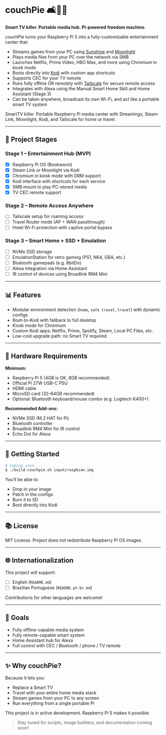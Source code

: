 # couchPie 🛋️🍓🍰

**Smart TV killer. Portable media hub. Pi-powered freedom machine.**

couchPie turns your Raspberry Pi 5 into a fully-customizable entertainment center that:

* Streams games from your PC using [Sunshine](https://github.com/LizardByte/Sunshine) and [Moonlight](https://moonlight-stream.org/)
* Plays media files from your PC over the network via SMB
* Launches Netflix, Prime Video, HBO Max, and more using Chromium in kiosk mode
* Boots directly into [Kodi](https://kodi.tv) with custom app shortcuts
* Supports CEC for your TV remote
* Runs fully offline OR remotely with [Tailscale](https://tailscale.com/) for secure remote access
* Integrates with Alexa using the Manual Smart Home Skill and Home Assistant (Stage 3)
* Can be taken anywhere, broadcast its own Wi-Fi, and act like a portable smart TV system

SmartTV killer. Portable Raspberry Pi media center with Streamings, Steam Link, Moonlight, Kodi, and Tailscale for home or travel.

---

## 🚀 Project Stages

### Stage 1 – Entertainment Hub (MVP)

* [x] Raspberry Pi OS (Bookworm)
* [x] Steam Link or Moonlight via Kodi
* [x] Chromium in kiosk mode with DRM support
* [x] Kodi interface with shortcuts for each service
* [x] SMB mount to play PC-stored media
* [x] TV CEC remote support

### Stage 2 – Remote Access Anywhere

* [ ] Tailscale setup for roaming access
* [ ] Travel Router mode (AP + WAN passthrough)
* [ ] Hotel Wi-Fi protection with captive portal bypass

### Stage 3 – Smart Home + SSD + Emulation

* [ ] NVMe SSD storage
* [ ] EmulationStation for retro gaming (PS1, N64, GBA, etc.)
* [ ] Bluetooth gamepads (e.g. 8bitDo)
* [ ] Alexa integration via Home Assistant
* [ ] IR control of devices using Broadlink RM4 Mini

---

## 📊 Features

* Modular environment detection (`home`, `safe travel`, `travel`) with dynamic configs
* Boot-to-Kodi with fallback to full desktop
* Kiosk mode for Chromium
* Custom Kodi apps: Netflix, Prime, Spotify, Steam, Local PC Files, etc.
* Low-cost upgrade path: no Smart TV required

---

## 🚿 Hardware Requirements

**Minimum:**

* Raspberry Pi 5 (4GB is OK, 8GB recommended)
* Official Pi 27W USB-C PSU
* HDMI cable
* MicroSD card (32–64GB recommended)
* Optional: Bluetooth keyboard/mouse combo (e.g. Logitech K400+)

**Recommended Add-ons:**

* NVMe SSD (M.2 HAT for Pi)
* Bluetooth controller
* Broadlink RM4 Mini for IR control
* Echo Dot for Alexa

---

## 🚄 Getting Started

```bash
# Coming soon...
$ ./build-couchpie.sh input/raspbian.img
```

You’ll be able to:

* Drop in your image
* Patch in the configs
* Burn it to SD
* Boot directly into Kodi

---

## 📚 License

MIT License. Project does not redistribute Raspberry Pi OS images.

---

## 🌐 Internationalization

This project will support:

* [ ] English (`README.md`)
* [ ] Brazilian Portuguese (`README.pt-br.md`)

Contributions for other languages are welcome!

---

## 🚀 Goals

* Fully offline-capable media system
* Fully remote-capable smart system
* Home Assistant hub for Alexa
* Full control with CEC / Bluetooth / phone / TV remote

---

## ✨ Why couchPie?

Because it lets you:

* Replace a Smart TV
* Travel with your entire home media stack
* Stream games from your PC to any screen
* Run everything from a single portable Pi

This project is in active development. Raspberry Pi 5 makes it possible.

> Stay tuned for scripts, image builders, and documentation coming soon!
